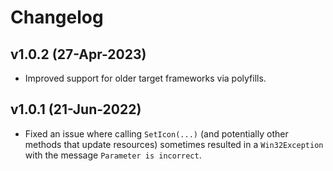 # Changelog

## v1.0.2 (27-Apr-2023)

- Improved support for older target frameworks via polyfills.

## v1.0.1 (21-Jun-2022)

- Fixed an issue where calling `SetIcon(...)` (and potentially other methods that update resources) sometimes resulted in a `Win32Exception` with the message `Parameter is incorrect`.